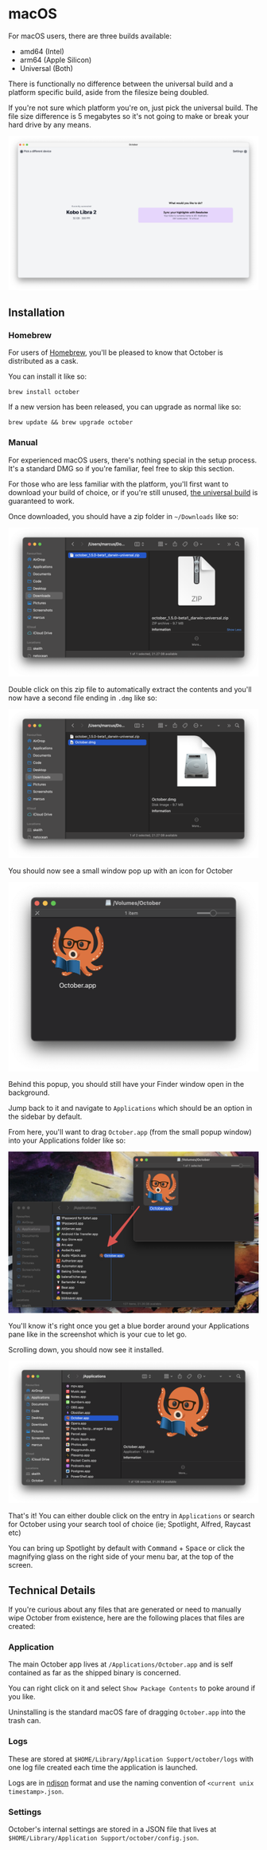 # macOS

For macOS users, there are three builds available:

- amd64 (Intel)
- arm64 (Apple Silicon)
- Universal (Both)

There is functionally no difference between the universal build and a platform specific build, aside from the filesize being doubled.

If you're not sure which platform you're on, just pick the universal build. The file size difference is 5 megabytes so it's not going to make or break your hard drive by any means.

![](../public/macos/macos_overview_light.png)

## Installation

### Homebrew

For users of [Homebrew](https://brew.sh/), you'll be pleased to know that October is distributed as a cask.

You can install it like so:

```console
brew install october
```

If a new version has been released, you can upgrade as normal like so:

```console
brew update && brew upgrade october
```

### Manual

For experienced macOS users, there's nothing special in the setup process. It's a standard DMG so if you're familiar, feel free to skip this section.

For those who are less familiar with the platform, you'll first want to download your build of choice, or if you're still unused, [the universal build](https://october.utf9k.net/download/mac/latest) is guaranteed to work.

Once downloaded, you should have a zip folder in `~/Downloads` like so:

![](../public/macos/macos_download.png)

Double click on this zip file to automatically extract the contents and you'll now have a second file ending in `.dmg` like so:

![](../public/macos/macos_dmg.png)

You should now see a small window pop up with an icon for October

![](../public/macos/macos_dmg_mount.png)

Behind this popup, you should still have your Finder window open in the background.

Jump back to it and navigate to `Applications` which should be an option in the sidebar by default.

From here, you'll want to drag `October.app` (from the small popup window) into your Applications folder like so:

![](../public/macos/macos_app_drag.png)

You'll know it's right once you get a blue border around your Applications pane like in the screenshot which is your cue to let go.

Scrolling down, you should now see it installed.

![](../public/macos/macos_app_installed.png)

That's it! You can either double click on the entry in `Applications` or search for October using your search tool of choice (ie; Spotlight, Alfred, Raycast etc)

You can bring up Spotlight by default with <kbd>Command</kbd> + <kbd>Space</kbd> or click the magnifying glass on the right side of your menu bar, at the top of the screen.

## Technical Details

If you're curious about any files that are generated or need to manually wipe October from existence, here are the following places that files are created:

### Application

The main October app lives at `/Applications/October.app` and is self contained as far as the shipped binary is concerned.

You can right click on it and select `Show Package Contents` to poke around if you like.

Uninstalling is the standard macOS fare of dragging `October.app` into the trash can.

### Logs

These are stored at `$HOME/Library/Application Support/october/logs` with one log file created each time the application is launched.

Logs are in [ndjson](http://ndjson.org/) format and use the naming convention of `<current unix timestamp>.json`.

### Settings

October's internal settings are stored in a JSON file that lives at `$HOME/Library/Application Support/october/config.json`.
